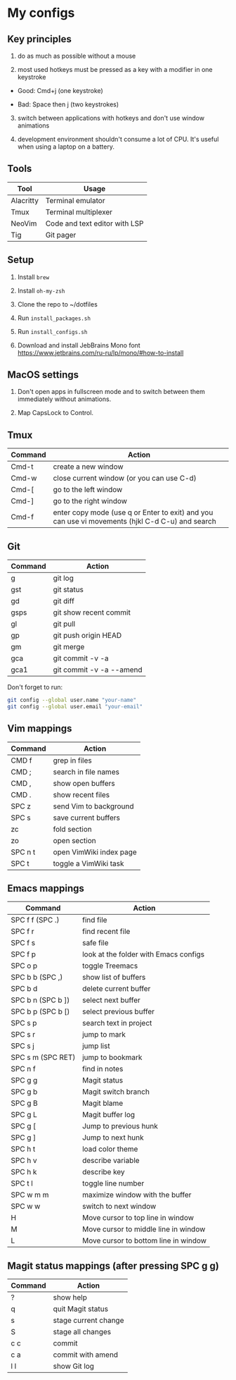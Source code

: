 # My configs

## Key principles

1. do as much as possible without a mouse

2. most used hotkeys must be pressed as a key with a modifier in one keystroke

  - Good: Cmd+j (one keystroke)

  - Bad: Space then j (two keystrokes)

3. switch between applications with hotkeys and don't use window animations

4. development environment shouldn't consume a lot of CPU. It's useful when using a laptop on a battery.


## Tools

| Tool      | Usage                         |
|-----------|-------------------------------|
| Alacritty | Terminal emulator             |
| Tmux      | Terminal multiplexer          |
| NeoVim    | Code and text editor with LSP |
| Tig       | Git pager                     |


## Setup

1. Install `brew`

2. Install `oh-my-zsh`

3. Clone the repo to ~/dotfiles

4. Run `install_packages.sh`

5. Run `install_configs.sh`

6. Download and install JebBrains Mono font https://www.jetbrains.com/ru-ru/lp/mono/#how-to-install


## MacOS settings

1. Don't open apps in fullscreen mode and to switch between them immediately without animations.

2. Map CapsLock to Control.


## Tmux

| Command | Action                                                                                          |
|---------|-------------------------------------------------------------------------------------------------|
| Cmd-t   | create a new window                                                                             |
| Cmd-w   | close current window (or you can use C-d)                                                       |
| Cmd-[   | go to the left window                                                                           |
| Cmd-]   | go to the right window                                                                          |
| Cmd-f   | enter copy mode (use q or Enter to exit) and you can use vi movements (hjkl C-d C-u) and search |


## Git

| Command | Action                   |
|---------|--------------------------|
| g       | git log                  |
| gst     | git status               |
| gd      | git diff                 |
| gsps    | git show recent commit   |
| gl      | git pull                 |
| gp      | git push origin HEAD     |
| gm      | git merge                |
| gca     | git commit -v -a         |
| gca1    | git commit -v -a --amend |

Don't forget to run:

```bash
git config --global user.name "your-name"
git config --global user.email "your-email"
```


## Vim mappings

| Command                           | Action                  |
| --------------------------------- | ----------------------  |
| CMD f                             | grep in files           |
| CMD ;                             | search in file names    |
| CMD ,                             | show open buffers       |
| CMD .                             | show recent files       |
| SPC z                             | send Vim to background  |
| SPC s                             | save current buffers    |
| zc                                | fold section            |
| zo                                | open section            |
| SPC n t                           | open VimWiki index page |
| SPC t                             | toggle a VimWiki task   |


## Emacs mappings

| Command                           | Action                                |
| --------------------------------- | ------------------------------------- |
| SPC f f (SPC .)                   | find file                             |
| SPC f r                           | find recent file                      |
| SPC f s                           | safe file                             |
| SPC f p                           | look at the folder with Emacs configs |
| SPC o p                           | toggle Treemacs                       |
| SPC b b (SPC ,)                   | show list of buffers                  |
| SPC b d                           | delete current buffer                 |
| SPC b n (SPC b ])                 | select next buffer                    |
| SPC b p (SPC b [)                 | select previous buffer                |
| SPC s p                           | search text in project                |
| SPC s r                           | jump to mark                          |
| SPC s j                           | jump list                             |
| SPC s m (SPC RET)                 | jump to bookmark                      |
| SPC n f                           | find in notes                         |
| SPC g g                           | Magit status                          |
| SPC g b                           | Magit switch branch                   |
| SPC g B                           | Magit blame                           |
| SPC g L                           | Magit buffer log                      |
| SPC g [                           | Jump to previous hunk                 |
| SPC g ]                           | Jump to next hunk                     |
| SPC h t                           | load color theme                      |
| SPC h v                           | describe variable                     |
| SPC h k                           | describe key                          |
| SPC t l                           | toggle line number                    |
| SPC w m m                         | maximize window with the buffer       |
| SPC w w                           | switch to next window                 |
| H                                 | Move cursor to top line in window     |
| M                                 | Move cursor to middle line in window  |
| L                                 | Move cursor to bottom line in window  |


## Magit status mappings (after pressing SPC g g)

| Command                           | Action                                |
| --------------------------------- | ------------------------------------- |
| ?                                 | show help                             |
| q                                 | quit Magit status                     |
| s                                 | stage current change                  |
| S                                 | stage all changes                     |
| c c                               | commit                                |
| c a                               | commit with amend                     |
| l l                               | show Git log                          |
